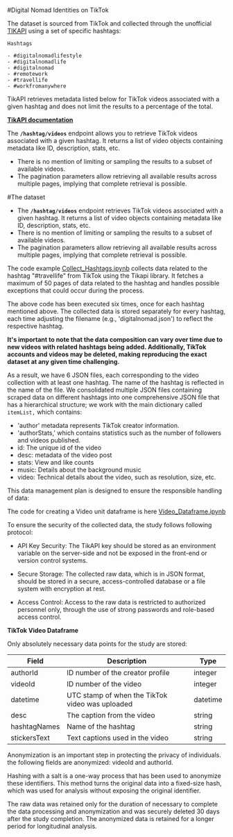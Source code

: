 #Digital Nomad Identities on TikTok

The dataset is sourced from TikTok and collected through the unofficial [TIKAPI](https://tikapi.io/) using a set of specific hashtags:
    
    Hashtags
    
    - #digitalnomadlifestyle
    - #digitalnomadlife
    - #digitalnomad
    - #remotework
    - #travellife
    - #workfromanywhere
    
TikAPI retrieves metadata listed below for TikTok videos associated with a given hashtag and does not limit the results to a percentage of the total. 

 **[TikAPI documentation](https://tikapi.io/documentation/#tag/Profile)**

The **`/hashtag/videos`** endpoint allows you to retrieve TikTok videos associated with a given hashtag. It returns a list of video objects containing metadata like ID, description, stats, etc.
- There is no mention of limiting or sampling the results to a subset of available videos.
- The pagination parameters allow retrieving all available results across multiple pages, implying that complete retrieval is possible.

#The dataset
- The **`/hashtag/videos`** endpoint retrieves TikTok videos associated with a given hashtag. It returns a list of video objects containing metadata like ID, description, stats, etc.
- There is no mention of limiting or sampling the results to a subset of available videos.
- The pagination parameters allow retrieving all available results across multiple pages, implying that complete retrieval is possible.

The code example [Collect_Hashtags.ipynb](https://github.com/kargam0167/TikTok/blob/main/Collect_hashtags.ipynb) collects data related to the hashtag "#travellife" from TikTok using the Tikapi library. It fetches a maximum of 50 pages of data related to the hashtag and handles possible exceptions that could occur during the process.

The above code has been executed six times, once for each hashtag mentioned above. The collected data is stored separately for every hashtag, each time adjusting the filename (e.g., 'digitalnomad.json') to reflect the respective hashtag.

**It's important to note that the data composition can vary over time due to new videos with related hashtags being added. Additionally, TikTok accounts and videos may be deleted, making reproducing the exact dataset at any given time challenging.**

As a result, we have 6 JSON files, each corresponding to the video collection with at least one hashtag. The name of the hashtag is reflected in the name of the file. 
We consolidated multiple JSON files containing scraped data on different hashtags into one comprehensive JSON file that has a hierarchical structure; we work with the main dictionary called `itemList,` which contains:

- 'author' metadata represents TikTok creator information.
- 'authorStats,' which contains statistics such as the number of followers and videos published.
- id: The unique id of the video
- desc: metadata of the video post
- stats: View and like counts
- music: Details about the background music
- video: Technical details about the video, such as resolution, size, etc.

This data management plan is designed to ensure the responsible handling of data:

The code for creating a Video unit dataframe is here [Video_Dataframe.ipynb](https://github.com/kargam0167/TikTok/blob/main/Video_Dataframe.ipynb) 

To ensure the security of the collected data, the study follows following protocol:

- API Key Security: The TikAPI key should be stored as an environment variable on the server-side and not be exposed in the front-end or version control systems.

- Secure Storage: The collected raw data, which is in JSON format, should be stored in a secure, access-controlled database or a file system with encryption at rest.

- Access Control: Access to the raw data is restricted to authorized personnel only, through the use of strong passwords and role-based access control.


**TikTok Video Dataframe**

Only absolutely necessary data points for the study are stored:

| Field | Description | Type |
| --- | --- | --- |
| authorId | ID number of the creator profile | integer |
| videoId | ID number of the video | integer |
| datetime | UTC stamp of when the TikTok video was uploaded | datetime |
| desc | The caption from the video | string |
| hashtagNames | Name of the hashtag | string |
| stickersText | Text captions used in the video | string |


Anonymization is an important step in protecting the privacy of individuals. the following fields are anonymized: videoId and authorId.

Hashing with a salt is a one-way process that has been used to anonymize these identifiers. This method turns the original data into a fixed-size hash, which was used for analysis without exposing the original identifier.

The raw data was retained only for the duration of necessary to complete the data processing and anonymization and was securely deleted 30 days after the study completion.
The anonymized data is retained for a longer period for longitudinal analysis.

